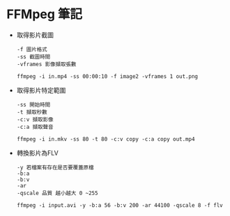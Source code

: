 # FFMpeg 筆記

- 取得影片截圖 

	```
	-f 圖片格式
	-ss 截圖時間
	-vframes 影像擷取張數

	ffmpeg -i in.mp4 -ss 00:00:10 -f image2 -vframes 1 out.png
	```


- 取得影片特定範圍

	```
	-ss 開始時間
	-t 擷取秒數
	-c:v 擷取影像
	-c:a 擷取聲音
	
	ffmpeg -i in.mkv -ss 80 -t 80 -c:v copy -c:a copy out.mp4
	```
- 轉換影片為FLV

	```
	-y 若檔案有存在是否要覆蓋原檔
	-b:a
	-b:v
	-ar 
	-qscale 品質 越小越大 0 ~255
	
	ffmpeg -i input.avi -y -b:a 56 -b:v 200 -ar 44100 -qscale 8 -f flv
	```